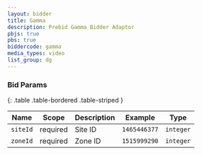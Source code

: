 ```yaml
---
layout: bidder
title: Gamma
description: Prebid Gamma Bidder Adaptor
pbjs: true
pbs: true
biddercode: gamma
media_types: video
list_group: dg
---
```


### Bid Params

{: .table .table-bordered .table-striped }

| Name     | Scope    | Description | Example      | Type      |
|----------|----------|-------------|--------------|-----------|
| `siteId` | required | Site ID     | `1465446377` | `integer` |
| `zoneId` | required | Zone ID     | `1515999290` | `integer` |
